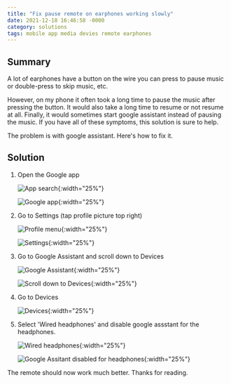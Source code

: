 ```yaml
---
title: "Fix pause remote on earphones working slowly"
date: 2021-12-18 16:46:58 -0000
category: solutions
tags: mobile app media devies remote earphones
---
```


## Summary

A lot of earphones have a button on the wire you can press to pause music or double-press to skip music, etc. 

However, on my phone it often took a long time to pause the music after pressing the button. It would also take a long time to resume or not resume at all. Finally, it would sometimes start google assistant instead of pausing the music. If you have all of these symptoms, this solution is sure to help.

The problem is with google assistant. Here's how to fix it.

## Solution

1. Open the Google app

    ![App search](/assets/images/earphones-remote/Screenshot_20211218_164422_ch.deletescape.lawnchair.plah.jpg){:width="25%"}

    ![Google app](/assets/images/earphones-remote/Screenshot_20211218_164427_com.google.android.googlequicksearchbox.jpg){:width="25%"}

2. Go to Settings (tap profile picture top right)

    ![Profile menu](/assets/images/earphones-remote/Screenshot_20211218_164435_com.google.android.googlequicksearchbox.jpg){:width="25%"}

    ![Settings](/assets/images/earphones-remote/Screenshot_20211218_164439_com.google.android.googlequicksearchbox.jpg){:width="25%"}

3. Go to Google Assistant and scroll down to Devices

    ![Google Assistant](/assets/images/earphones-remote/Screenshot_20211218_164443_com.google.android.googlequicksearchbox.jpg){:width="25%"}

    ![Scroll down to Devices](/assets/images/earphones-remote/Screenshot_20211218_164449_com.google.android.googlequicksearchbox.jpg){:width="25%"}

4. Go to Devices

    ![Devices](/assets/images/earphones-remote/Screenshot_20211218_164452_com.google.android.googlequicksearchbox.jpg){:width="25%"}

5. Select 'Wired headphones' and disable google assstant for the headphones.

    ![Wired headphones](/assets/images/earphones-remote/Screenshot_20211218_164456_com.google.android.googlequicksearchbox.jpg){:width="25%"}

    ![Google Assitant disabled for headphones](/assets/images/earphones-remote/Screenshot_20211218_164459_com.google.android.googlequicksearchbox.jpg){:width="25%"}

The remote should now work much better. Thanks for reading.
